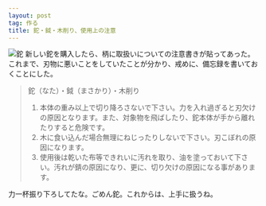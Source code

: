 ```yaml
---
layout: post
tag: 作る
title: 鉈・鉞・木削り、使用上の注意
---
```


![鉈](https://kobapan.com/f/13325888703_193ab3b9a2.jpg)
新しい鉈を購入したら、柄に取扱いについての注意書きが貼ってあった。
これまで、刃物に悪いことをしていたことが分かり、戒めに、備忘録を書いておくことにした。


> 鉈（なた）・鉞（まさかり）・木削り
> 1. 本体の重み以上で切り降ろさないで下さい。力を入れ過ぎると刃欠けの原因となります。また、対象物を飛ばしたり、鉈本体が手から離れたりすると危険です。
> 2. 木に食い込んだ場合無理にねじったりしないで下さい。刃こぼれの原因になります。
> 3. 使用後は乾いた布等できれいに汚れを取り、油を塗っておいて下さい。汚れが錆の原因になり、更に、切り欠けの原因になる事があります。


力一杯振り下ろしてたな。ごめん鉈。これからは、上手に扱うね。



